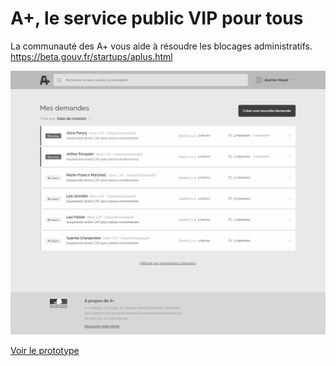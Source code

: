 # A+, le service public VIP pour tous

La communauté des A+ vous aide à résoudre les blocages administratifs.
https://beta.gouv.fr/startups/aplus.html

![Screenshot](screenshot.png?raw=true "Screenshot")

[Voir le prototype](https://jeremiecook.github.io/beta.gouv.fr-ux/aplus/)
